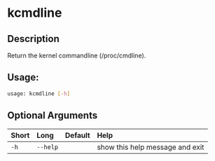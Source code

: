 



# kcmdline

## Description


Return the kernel commandline (/proc/cmdline).
## Usage:


```bash
usage: kcmdline [-h]

```
## Optional Arguments

|Short|Long|Default|Help|
| :--- | :--- | :--- | :--- |
|`-h`|`--help`||show this help message and exit|
